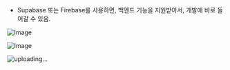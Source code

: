 

- Supabase 또는 Firebase를 사용하면, 백엔드 기능을 지원받아서, 개발에 바로 들어갈 수 있음.

![Image](https://i.imgur.com/3fP4BRN.jpeg)

![Image](https://i.imgur.com/0f9ZdCZ.jpeg)

![uploading...](http://i.imgur.com/uploading.png)